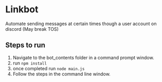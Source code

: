 # Linkbot

Automate sending messages at certain times though a user account on discord (May break TOS)

## Steps to run

1. Navigate to the bot_contents folder in a command prompt window.
2. run `npm install`
3. once completed run `node main.js`
4. Follow the steps in the command line window.
